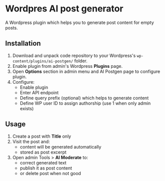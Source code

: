 # Wordpres AI post generator

A Wordpress plugin which helps you to generate post content for empty posts.

## Installation

1. Download and unpack code repository to your Wordpress's `wp-content/plugins/ai-postgen/` folder.
2. Enable plugin from admin's Wordpress **Plugins** page.
3. Open **Options** section in admin menu and AI Postgen page to configure plugin.
4. Configure:
    - Enable plugin
    - Enter API endpoint
    - Define query prefix (optional) which helps to generate content
    - Define WP user ID to assign authorship (use 1 when only admin exists)

## Usage 

1. Create a post with **Title** only
2. Visit the post and:
    - content will be generated automatically
    - stored as post excerpt
3. Open admin Tools > **AI Moderate** to:
    - correct generated text
    - publish it as post content
    - or delete post when not good
